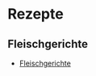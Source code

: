 # Rezepte

## Fleischgerichte

 + [Fleischgerichte](https://github.com/tdussa/Rezepte/tree/master/Fleischgerichte)
